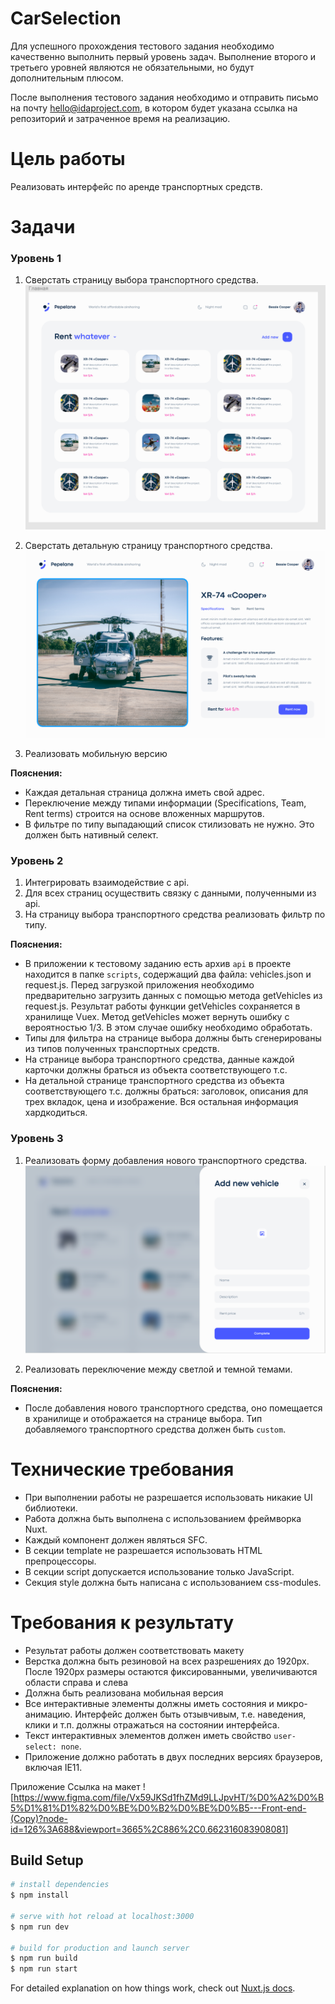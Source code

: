 # CarSelection
Для успешного прохождения тестового задания необходимо качественно выполнить первый уровень задач. Выполнение второго и третьего уровней являются не обязательными, но будут дополнительным плюсом. 

После выполнения тестового задания необходимо и отправить письмо на почту hello@idaproject.com, в котором будет указана ссылка на репозиторий и затраченное время на реализацию.

# Цель работы

Реализовать интерфейс по аренде транспортных средств.

# Задачи

### Уровень 1

1. Сверстать страницу выбора транспортного средства.
![alt text](https://github.com/Longraf/CarSelection/blob/master/assets/images/test-task/test-task-1.png?raw=true)

2. Сверстать детальную страницу транспортного средства.
![alt text](https://github.com/Longraf/CarSelection/blob/master/assets/images/test-task/test-task-2.png?raw=true)

3. Реализовать мобильную версию

**Пояснения:**

- Каждая детальная страница должна иметь свой адрес.
- Переключение между типами информации (Specifications, Team, Rent terms) строится на основе вложенных маршрутов.
- В фильтре по типу выпадающий список стилизовать не нужно. Это должен быть нативный селект.

### Уровень 2

1. Интегрировать взаимодействие с api. 
2. Для всех страниц осуществить связку с данными, полученными из api.
3. На страницу выбора транспортного средства реализовать фильтр по типу.

**Пояснения:**

- В приложении к тестовому заданию есть архив `api` в проекте находится в папке `scripts`, содержащий два файла: vehicles.json и request.js. Перед загрузкой приложения необходимо предварительно загрузить данных с помощью метода getVehicles из request.js. Результат работы функции getVehicles сохраняется в хранилище Vuex. Метод getVehicles может вернуть ошибку с вероятностью 1/3. В этом случае ошибку необходимо обработать.
- Типы для фильтра на странице выбора должны быть сгенерированы из типов полученных транспортных средств.
- На странице выбора транспортного средства, данные каждой карточки должны браться из объекта соответствующего т.с.
- На детальной странице транспортного средства из объекта соответствующего т.с. должны браться: заголовок, описания для трех вкладок, цена и изображение. Вся остальная информация хардкодиться.

### Уровень 3

1. Реализовать форму добавления нового транспортного средства.
![alt text](https://github.com/Longraf/CarSelection/blob/master/assets/images/test-task/test-task-3.png?raw=true)

2. Реализовать переключение между светлой и темной темами.

**Пояснения:**

- После добавления нового транспортного средства, оно помещается в хранилище и отображается на странице выбора. Тип добавляемого транспортного средства должен быть `custom`.

# Технические требования

- При выполнении работы не разрешается использовать никакие UI библиотеки.
- Работа должна быть выполнена с использованием фреймворка Nuxt.
- Каждый компонент должен являться SFC.
- В секции template не разрешается использовать HTML препроцессоры.
- В секции script допускается использование только JavaScript.
- Секция style должна быть написана с использованием css-modules.

# Требования к результату

- Результат работы должен соответствовать макету
- Верстка должна быть резиновой на всех разрешениях до 1920px. После 1920px размеры остаются фиксированными, увеличиваются области справа и слева
- Должна быть реализована мобильная версия
- Все интерактивные элементы должны иметь состояния и микро-анимацию. Интерфейс должен быть отзывчивым, т.е. наведения, клики и т.п. должны отражаться на состоянии интерфейса.
- Текст интерактивных элементов должен иметь свойство `user-select: none`.
- Приложение должно работать в двух последних версиях браузеров, включая IE11.

Приложение
Ссылка на макет 
![https://www.figma.com/file/Vx59JKSd1fhZMd9LLJpvHT/%D0%A2%D0%B5%D1%81%D1%82%D0%BE%D0%B2%D0%BE%D0%B5---Front-end-(Copy)?node-id=126%3A688&viewport=3665%2C886%2C0.662316083908081]

## Build Setup

```bash
# install dependencies
$ npm install

# serve with hot reload at localhost:3000
$ npm run dev

# build for production and launch server
$ npm run build
$ npm run start
```

For detailed explanation on how things work, check out [Nuxt.js docs](https://nuxtjs.org).
